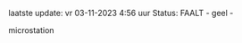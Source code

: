 laatste update: 
vr 03-11-2023  4:56   uur 
Status: FAALT - geel - 
<div class="service R">microstation</div>
